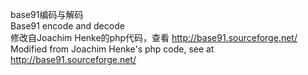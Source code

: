 base91编码与解码<br/>
Base91 encode and decode<br/>
修改自Joachim Henke的php代码，查看 http://base91.sourceforge.net/<br/>
Modified from Joachim Henke's php code, see at http://base91.sourceforge.net/<br/>
